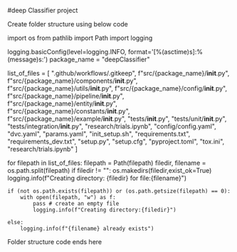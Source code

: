 #deep Classifier project


Create folder structure using below code

import os
from pathlib import Path
import logging

logging.basicConfig(level=logging.INFO, format='[%(asctime)s]:%(message)s:')
package_name = "deepClassifier"

list_of_files = [
    ".github/workflows/.gitkeep",
    f"src/{package_name}/__init__.py",
    f"src/{package_name}/components/__init__.py",
    f"src/{package_name}/utils/__init__.py",
    f"src/{package_name}/config/__init__.py",
    f"src/{package_name}/pipeline/__init__.py",
    f"src/{package_name}/entity/__init__.py",
    f"src/{package_name}/constants/__init__.py",
    f"src/{package_name}/example/__init__.py",
    "tests/__init__.py",
    "tests/unit/__init__.py",
    "tests/integration/__init__.py",
    "research/trials.ipynb",
    "config/config.yaml",
    "dvc.yaml",
    "params.yaml",
    "init_setup.sh",
    "requirements.txt",
    "requirements_dev.txt",
    "setup.py",
    "setup.cfg",
    "pyproject.toml",
    "tox.ini",
    "research/trials.ipynb"
]

for filepath in list_of_files:
    filepath = Path(filepath)
    filedir, filename = os.path.split(filepath)
    if filedir != "":
        os.makedirs(filedir,exist_ok=True)
        logging.info(f"Creating directory: {filedir} for file:{filename}")

    if (not os.path.exists(filepath)) or (os.path.getsize(filepath) == 0):
        with open(filepath, "w") as f:
            pass # create an empty file
            logging.info(f"Creating directory:{filedir}")
    
    else:
        logging.info(f"{filename} already exists")
    
    
Folder structure code ends here
